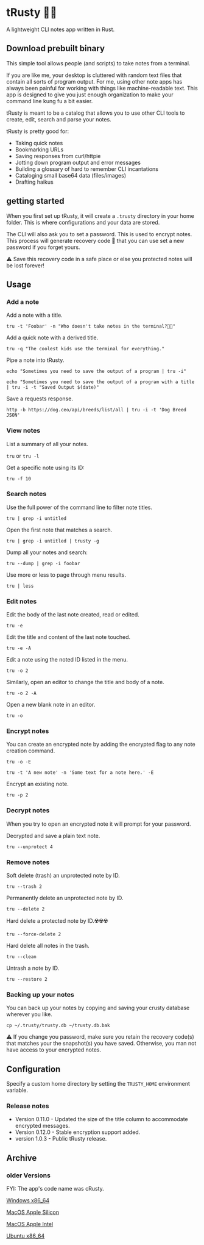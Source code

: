 # tRusty 🦀📝
A lightweight CLI notes app written in Rust.

## Download prebuilt binary


This simple tool allows people (and scripts) to take notes from a terminal.

If you are like me, your desktop is cluttered with random text files that contain all sorts of program output. 
For me, using other note apps has always been painful for working with things like machine-readable text.
This app is designed to give you just enough organization to make your command line kung fu a bit easier.

tRusty is meant to be a catalog that allows you to use other CLI tools to create, edit, search and parse your notes.

tRusty is pretty good for:

* Taking quick notes
* Bookmarking URLs
* Saving responses from curl/httpie
* Jotting down program output and error messages
* Building a glossary of hard to remember CLI incantations
* Cataloging small base64 data (files/images)
* Drafting haikus

## getting started

When you first set up tRusty, it will create a `.trusty` directory in your home folder.
This is where configurations and your data are stored.

The CLI will also ask you to set a password.  This is used to encrypt notes.
This process will generate recovery code 🛟 that you can use set a new password if you forget yours.

⚠️ Save this recovery code in a safe place or else you protected notes will be lost forever!

## Usage

### Add a note

Add a note with a title.

`tru -t 'Foobar' -n "Who doesn't take notes in the terminal?🤷🏾"`

Add a quick note with a derived title.

`tru -q "The coolest kids use the terminal for everything."`

Pipe a note into tRusty.

`echo "Sometimes you need to save the output of a program | tru -i"`

```
echo "Sometimes you need to save the output of a program with a title | tru -i -t "Saved Output $(date)"
```

Save a requests response.

`http -b https://dog.ceo/api/breeds/list/all | tru -i -t 'Dog Breed JSON'`


### View notes

List a summary of all your notes.

`tru` or `tru -l`

Get a specific note using its ID:

`tru -f 10`

### Search notes

Use the full power of the command line to filter note titles.

`tru | grep -i untitled`

Open the first note that matches a search.

`tru | grep -i untitled | trusty -g`

Dump all your notes and search:

`tru --dump | grep -i foobar`

Use more or less to page through menu results.

`tru | less`

### Edit notes

Edit the body of the last note created, read or edited.

`tru -e`

Edit the title and content of the last note touched.

`tru -e -A`

Edit a note using the noted ID listed in the menu.

`tru -o 2`

Similarly, open an editor to change the title and body of a note.

`tru -o 2 -A`

Open a new blank note in an editor.

`tru -o`

### Encrypt notes

You can create an encrypted note by adding the encrypted flag to any note creation command.

`tru -o -E`

`tru -t 'A new note' -n 'Some text for a note here.' -E`

Encrypt an existing note.

`tru -p 2`

### Decrypt notes

When you try to open an encrypted note it will prompt for your password.

Decrypted and save a plain text note.

`tru --unprotect 4`

### Remove notes

Soft delete (trash) an unprotected note by ID.

`tru --trash 2`

Permanently delete an unprotected note by ID.

`tru --delete 2`

Hard delete a protected note by ID.☢️☢️☢️ 

`tru --force-delete 2`

Hard delete all notes in the trash.

`tru --clean`

Untrash a note by ID.

`tru --restore 2`

### Backing up your notes

You can back up your notes by copying and saving your crusty database wherever you like.

`cp ~/.trusty/trusty.db ~/trusty.db.bak`

⚠️ If you change you password, make sure you retain the recovery code(s) that matches your the snapshot(s) you have saved.
Otherwise, you man not have access to your encrypted notes.

## Configuration

Specify a custom home directory by setting the `TRUSTY_HOME` environment variable.

### Release notes

* Version 0.11.0 - Updated the size of the title column to accommodate encrypted messages.
* Version 0.12.0 - Stable encryption support added.
* version 1.0.3 - Public tRusty release.

## Archive

### older Versions

FYI: The app's code name was cRusty.

[Windows x86_64](https://rsims2.com/downloads/crusty-0.8.2-win64.zip)

[MacOS Apple Silicon](https://rsims2.com/downloads/crusty-0.8.2-macos.zip)

[MacOS Apple Intel](https://rsims2.com/downloads/crusty-0.8.2-macos-intel.zip)

[Ubuntu x86_64](https://rsims2.com/downloads/crusty-0.8.2-ubuntu.zip)
